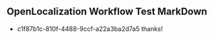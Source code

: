 ## OpenLocalization Workflow Test MarkDown
* c1f87b1c-810f-4488-9ccf-a22a3ba2d7a5 thanks!

<!--HONumber=Aug16_HO4-->


